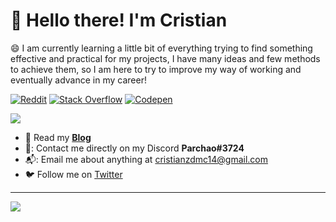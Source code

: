 # 👋 Hello there! I'm Cristian

😄 I am currently learning a little bit of everything trying to find something effective and practical for my projects, I have many ideas and few methods to achieve them, so I am here to try to improve my way of working and eventually advance in my career!

[![Reddit](https://img.shields.io/badge/Reddit-%23FF4500.svg?logo=Reddit&logoColor=white)](https://reddit.com/user/CristianCDM) [![Stack Overflow](https://img.shields.io/badge/-Stackoverflow-FE7A16?logo=stack-overflow&logoColor=white)](https://stackoverflow.com/users/22126622)  [![Codepen](https://img.shields.io/badge/Codepen-000?style=&logo=codepen&logoColor=white)](https://codepen.io/CristianDCM) 

<img src="https://github-readme-stats.vercel.app/api?username=CristianDCM&theme=radical&show_icons=true&count_private=true&include_all_commits=true"/>

* 📰   Read my **[Blog](https://netcube.tech/)**
* 🐧:   Contact me directly on my Discord **Parchao#3724**
* 📬:   Email me about anything at [cristianzdmc14@gmail.com](mailto:cristianzdmc14@gmail.com)
* 🐦  Follow me on [Twitter](https://twitter.com/Cristianzdmc14)

---

[![](https://visitcount.itsvg.in/api?id=CristianDCM&icon=0&color=0)](https://visitcount.itsvg.in)
